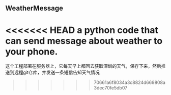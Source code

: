 ## WeatherMessage

<<<<<<< HEAD
a python code that can send message about weather to your phone.
=======

这个工程部署在服务器上，它每天早上都回去获取深圳的天气，保存下来，然后推送到远程git仓库，并发送一条短信告知天气情况
>>>>>>> 70661a6f8034a3c8824d669808a3dec70fe5db07
